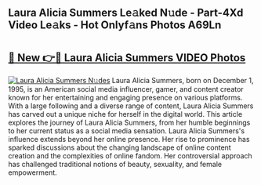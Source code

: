 ## Laura Alicia Summers Le𝚊ked N𝚞de - Part-4Xd Video Le𝚊ks - Hot Onlyf𝚊ns Photos A69Ln

# <h2><a href="http://ab18605.deff.icu/?id=Laura+Alicia+Summers">🔗 New 👉🔴 Laura Alicia Summers VIDEO Photos</a></h2>

[![Laura Alicia Summers N𝚞des](https://i.imgur.com/rIISA9y.gif)](http://ab18605.deff.icu/?id=Laura+Alicia+Summers)
Laura Alicia Summers, born on December 1, 1995, is an American social media influencer, gamer, and content creator known for her entertaining and engaging presence on various platforms. With a large following and a diverse range of content, Laura Alicia Summers has carved out a unique niche for herself in the digital world. This article explores the journey of Laura Alicia Summers, from her humble beginnings to her current status as a social media sensation. Laura Alicia Summers's influence extends beyond her online presence. Her rise to prominence has sparked discussions about the changing landscape of online content creation and the complexities of online fandom. Her controversial approach has challenged traditional notions of beauty, sexuality, and female empowerment.
